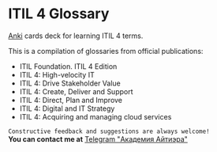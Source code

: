 # ITIL 4 Glossary
[Anki](https://apps.ankiweb.net) cards deck for learning ITIL 4 terms.

This is a compilation of glossaries from official publications:
- ITIL Foundation. ITIL 4 Edition
- ITIL 4: High-velocity IT
- ITIL 4: Drive Stakeholder Value
- ITIL 4: Create, Deliver and Support
- ITIL 4: Direct, Plan and Improve
- ITIL 4: Digital and IT Strategy
- ITIL 4: Acquiring and managing cloud services

`Constructive feedback and suggestions are always welcome!`<br>
<b>You can contact me at</b> [Telegram "Академия Айтиэра"](https://t.me/itera_academy)